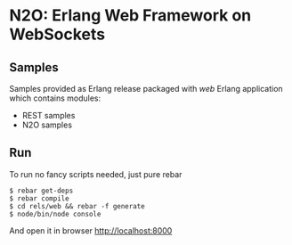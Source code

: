 N2O: Erlang Web Framework on WebSockets
=======================================

Samples
-------

Samples provided as Erlang release packaged
with *web* Erlang application which contains modules:

* REST samples
* N2O samples

Run
---

To run no fancy scripts needed, just pure rebar

    $ rebar get-deps
    $ rebar compile
    $ cd rels/web && rebar -f generate
    $ node/bin/node console

And open it in browser [http://localhost:8000](http://localhost:8000)
